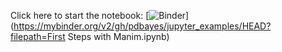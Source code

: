 Click here to start the notebook:
[![Binder](https://mybinder.org/badge_logo.svg)](https://mybinder.org/v2/gh/pdbayes/jupyter_examples/HEAD?filepath=First Steps with Manim.ipynb)
